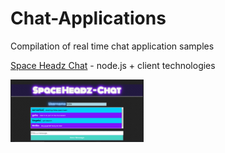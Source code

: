 # Chat-Applications

Compilation of real time chat application samples

[Space Headz Chat](https://github.com/rmar72/Chat-Applications/tree/master/space%20headz%20chat) - node.js + client technologies

[<img src="https://github.com/rmar72/Chat-Applications/blob/master/space%20headz%20chat/public/spaceheadz%20chat.PNG" height="100"/>](https://github.com/rmar72/Chat-Applications/tree/master/space%20headz%20chat)
